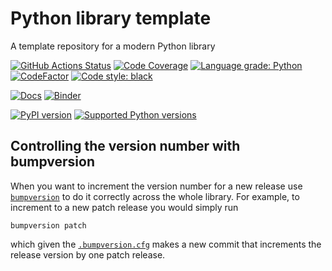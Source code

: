 # Python library template

A template repository for a modern Python library

[![GitHub Actions Status](https://github.com/MycoBean/template-robot/workflows/CI/CD/badge.svg)](https://github.com/MycoBean/template-robot/actions)
[![Code Coverage](https://codecov.io/gh/MycoBean/template-robot/graph/badge.svg?branch=master)](https://codecov.io/gh/MycoBean/template-robot?branch=master)
[![Language grade: Python](https://img.shields.io/lgtm/grade/python/g/MycoBean/template-robot.svg?logo=lgtm&logoWidth=18)](https://lgtm.com/projects/g/MycoBean/template-robot/latest/files/)
[![CodeFactor](https://www.codefactor.io/repository/github/MycoBean/template-robot/badge)](https://www.codefactor.io/repository/github/mycobean/template-robot)
[![Code style: black](https://img.shields.io/badge/code%20style-black-000000.svg)](https://github.com/psf/black)

[![Docs](https://img.shields.io/badge/docs-master-blue.svg)](https://mycobean.github.io/template-robot)
[![Binder](https://mybinder.org/badge_logo.svg)](https://mybinder.org/v2/gh/MycoBean/template-robot/master)

<!-- Here libname should be replaced with your library's name on PyPI  -->
[![PyPI version](https://badge.fury.io/py/libname.svg)](https://badge.fury.io/py/libname)
[![Supported Python versions](https://img.shields.io/pypi/pyversions/libname.svg)](https://pypi.org/project/libname/)

## Controlling the version number with bumpversion

When you want to increment the version number for a new release use [`bumpversion`](https://github.com/peritus/bumpversion) to do it correctly across the whole library.
For example, to increment to a new patch release you would simply run

```
bumpversion patch
```

which given the [`.bumpversion.cfg`](https://github.com/matthewfeickert/Python-library-template/blob/master/.bumpversion.cfg) makes a new commit that increments the release version by one patch release.
